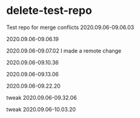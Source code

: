 # delete-test-repo
Test repo for merge conflicts 
2020.09.06-09.06.03

2020.09.06-09.06.19

2020.09.06-09.07.02
I made a remote change

2020.09.06-09.10.36

2020.09.06-09.13.06

2020.09.06-09.22.20

tweak 2020.09.06-09.32.06

tweak 2020.09.06-10.03.20

